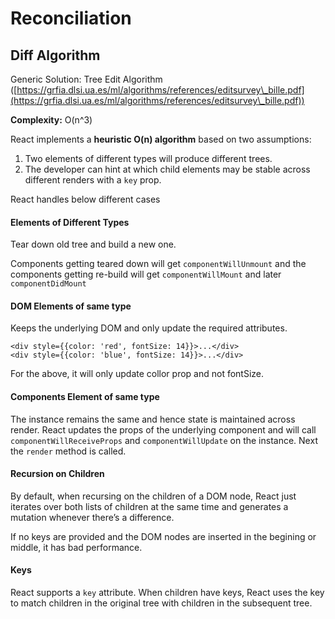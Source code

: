 # Reconciliation

## Diff Algorithm

Generic Solution: Tree Edit Algorithm ([https://grfia.dlsi.ua.es/ml/algorithms/references/editsurvey\_bille.pdf](https://grfia.dlsi.ua.es/ml/algorithms/references/editsurvey\_bille.pdf))

**Complexity:** O(n^3)

React implements a **heuristic O(n) algorithm** based on two assumptions:

1. Two elements of different types will produce different trees.
2. The developer can hint at which child elements may be stable across different renders with a `key` prop.

React handles below different cases

#### Elements of Different Types

Tear down old tree and build a new one.

Components getting teared down will get `componentWillUnmount` and the components getting re-build will get `componentWillMount` and later `componentDidMount`

#### DOM Elements of same type

Keeps the underlying DOM and only update the required attributes.

```
<div style={{color: 'red', fontSize: 14}}>...</div>
<div style={{color: 'blue', fontSize: 14}}>...</div>
```

For the above, it will only update collor prop and not fontSize.

#### Components Element of same type

The instance remains the same and hence state is maintained across render. React updates the props of the underlying component and will call `componentWillReceiveProps` and `componentWillUpdate` on the instance. Next the `render` method is called.

#### Recursion on Children

By default, when recursing on the children of a DOM node, React just iterates over both lists of children at the same time and generates a mutation whenever there’s a difference.

If no keys are provided and the DOM nodes are inserted in the  begining or middle, it has bad performance.&#x20;

#### Keys

React supports a `key` attribute. When children have keys, React uses the key to match children in the original tree with children in the subsequent tree.
